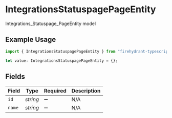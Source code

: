 # IntegrationsStatuspagePageEntity

Integrations_Statuspage_PageEntity model

## Example Usage

```typescript
import { IntegrationsStatuspagePageEntity } from "firehydrant-typescript-sdk/models/components";

let value: IntegrationsStatuspagePageEntity = {};
```

## Fields

| Field              | Type               | Required           | Description        |
| ------------------ | ------------------ | ------------------ | ------------------ |
| `id`               | *string*           | :heavy_minus_sign: | N/A                |
| `name`             | *string*           | :heavy_minus_sign: | N/A                |